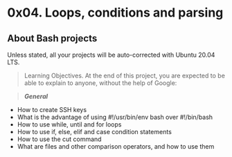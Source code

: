 # 0x04. Loops, conditions and parsing

## About Bash projects
Unless stated, all your projects will be auto-corrected with Ubuntu 20.04 LTS.

> Learning Objectives.
At the end of this project, you are expected to be able to explain to anyone, without the help of Google:

> _**General**_
* How to create SSH keys
* What is the advantage of using #!/usr/bin/env bash over #!/bin/bash
* How to use while, until and for loops
* How to use if, else, elif and case condition statements
* How to use the cut command
* What are files and other comparison operators, and how to use them
